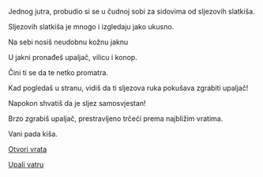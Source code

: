 Jednog jutra, probudio si se u čudnoj sobi za sidovima od sljezovih slatkiša.

Sljezovih slatkiša je mnogo i izgledaju jako ukusno.

Na sebi nosiš neudobnu kožnu jaknu

U jakni pronađeš upaljač, vilicu i konop.

Čini ti se da te netko promatra.

Kad pogledaš u stranu, vidiš da ti sljezova ruka pokušava zgrabiti upaljač!

Napokon shvatiš da je sljez samosvjestan!

Brzo zgrabiš upaljač, prestravljeno trčeći prema najbližim vratima.

Vani pada kiša.

[Otvori vrata](otvori_vrata.md)

[Upali vatru](upali_vatru.md)
